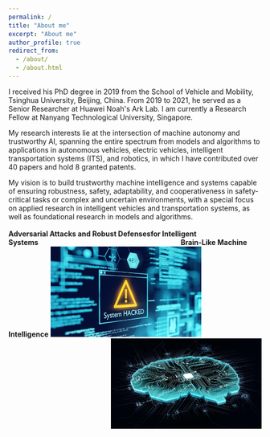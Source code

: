 ```yaml
---
permalink: /
title: "About me"
excerpt: "About me"
author_profile: true
redirect_from: 
  - /about/
  - /about.html
---
```


I received his PhD degree in 2019 from the School of Vehicle and Mobility, Tsinghua University, Beijing, China. 
From 2019 to 2021, he served as a Senior Researcher at Huawei Noah's Ark Lab.
I am currently a Research Fellow at Nanyang Technological University, Singapore.

My research interests lie at the intersection of machine autonomy and trustworthy AI, spanning the
entire spectrum from models and algorithms to applications in autonomous vehicles, electric vehicles,
intelligent transportation systems (ITS), and robotics, in which I have contributed over 40 papers
and hold 8 granted patents.

My vision is to build trustworthy machine intelligence and systems capable of ensuring robustness,
safety, adaptability, and cooperativeness in safety-critical tasks or complex and uncertain environments, with a special focus on applied research in intelligent vehicles and transportation systems,
as well as foundational research in models and algorithms.
<br><br>
**Adversarial Attacks and Robust Defensesfor Intelligent Systems**&nbsp;&nbsp;&nbsp;&nbsp;&nbsp;&nbsp;&nbsp;&nbsp;&nbsp;&nbsp;&nbsp;&nbsp;&nbsp;&nbsp;&nbsp;&nbsp;&nbsp;&nbsp;&nbsp;&nbsp;&nbsp;&nbsp;&nbsp;&nbsp;&nbsp;&nbsp;&nbsp;&nbsp;&nbsp;&nbsp;&nbsp;&nbsp;&nbsp;&nbsp;&nbsp;&nbsp;&nbsp;&nbsp;&nbsp;&nbsp;&nbsp;&nbsp;&nbsp;&nbsp;&nbsp;&nbsp;&nbsp;&nbsp;&nbsp;&nbsp;&nbsp;&nbsp;&nbsp;&nbsp;&nbsp;&nbsp;&nbsp;&nbsp;&nbsp;&nbsp;&nbsp;&nbsp;&nbsp;&nbsp;&nbsp;&nbsp;&nbsp;&nbsp;&nbsp;&nbsp;&nbsp;&nbsp;**Brain-Like Machine Intelligence**
<img src="../images/AI-1009-.jpg" alt="Adversarial Attacks and Robust Defenses for Intelligent Systems" title="Adversarial Attacks and Robust Defenses for Intelligent Systems" width="300" height="180"><img src="../images/AI-1009.jpg" alt="Brain-Like Machine Intelligence" title="Brain-Like Machine Intelligence" align = "right" width="300" height="180">

